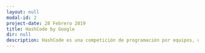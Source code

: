 ```yaml
---
layout: null
modal-id: 2
project-date: 28 Febrero 2019
title: HashCode by Google
dir: null
description: HashCode es una competición de programación por equipos, organizado por Google, para estudiantes y profesionales alrededor del mundo.
---
```

